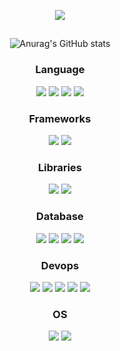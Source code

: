 <p align='center'>
    <img src="https://capsule-render.vercel.app/api?type=waving&height=200&text=Kaon%20Lee&fontAlign=80&fontAlignY=40&color=0:40E0D1,100:48D1CC"/>
</p>

##
<div align=center>

<!-- ![Anurag's GitHub stats](https://github-readme-stats.vercel.app/api?username=DlrkdhsOff&theme=tokyonight&show_icons=true) -->
![Anurag's GitHub stats](https://github-readme-stats.vercel.app/api?username=DlrkdhsOff&theme=tokyonight&show_icons=true)

  <h3>Language</h3>
  <img src="https://img.shields.io/badge/Java-EF2D5E?style=for-the-badge&logo=openjdk&logoColor=white">
  <img src="https://img.shields.io/badge/JavaScript-F7DF1E?style=for-the-badge&logo=javascript&logoColor=black">
  <img src="https://img.shields.io/badge/HTML5-E34F26?style=for-the-badge&logo=html5&logoColor=white">
  <img src="https://img.shields.io/badge/CSS-239120?&style=for-the-badge&logo=css3&logoColor=white">
 
  <h3>Frameworks</h3>
  <img src="https://img.shields.io/badge/Spring-6DB33F?style=for-the-badge&logo=spring&logoColor=white">
  <img src="https://img.shields.io/badge/Spring Boot-23FFB0?style=for-the-badge&logo=springboot&logoColor=white">

  <h3>Libraries</h3>
  <img src="https://img.shields.io/badge/jQuery-0769AD?style=for-the-badge&logo=jquery&logoColor=white">
  <img src="https://img.shields.io/badge/thymeleaf-005F0F?style=for-the-badge&logo=thymeleaf&logoColor=white">
  
  
  <h3>Database</h3>
  <img src="https://img.shields.io/badge/MariaDB-00000F?style=for-the-badge&logo=MariaDB&logoColor=white"/>
  <img src="https://img.shields.io/badge/Oracle-F80000?style=for-the-badge&logo=Oracle&logoColor=white"/>
  <img src="https://img.shields.io/badge/SQLite-07405E?style=for-the-badge&logo=sqlite&logoColor=white">
  <img src="https://img.shields.io/badge/Redis-%23DD0031.svg?style=for-the-badge&logo=redis&logoColor=white">
  
  
  <h3>Devops</h3>
  <img src="https://img.shields.io/badge/intellij-8C5AFF?style=for-the-badge&logo=intellijidea&logoColor=white">
  <img src="https://img.shields.io/badge/eclipse-2C2255?style=for-the-badge&logo=eclipseide&logoColor=white"/>
  <img src="https://img.shields.io/badge/AWS-%212C42.svg?style=for-the-badge&logo=amazonwebservices&logoColor=white"/>
  <img src="https://img.shields.io/badge/postman-%23F46800.svg?style=for-the-badge&logo=postman&logoColor=white"/>
  <img src="https://img.shields.io/badge/github-181717?style=for-the-badge&logo=github&logoColor=white">

  <h3>OS</h3>
  <img src="https://img.shields.io/badge/Mac OS-000000?style=for-the-badge&logo=macos&logoColor=white">
  <img src="https://img.shields.io/badge/windows-0078D4?style=for-the-badge&logo=windows&logoColor=white"/>
  
</div>



